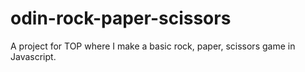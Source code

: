 # odin-rock-paper-scissors
A project for TOP where I make a basic rock, paper, scissors game in Javascript.
